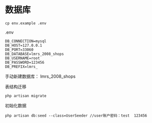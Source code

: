 <h1>数据库</h1>

```
cp env.example .env
```
.env
```
DB_CONNECTION=mysql
DB_HOST=127.0.0.1
DB_PORT=33060
DB_DATABASE=lmrs_2008_shops
DB_USERNAME=root
DB_PASSWORD=123456
DB_PREFIX=lmrs_
```

手动新建数据库： lmrs_2008_shops

表结构迁移
```
php artisan migrate
```

初始化数据
```
php artisan db:seed --class=UserSeeder //user账户密码：test  123456
```

